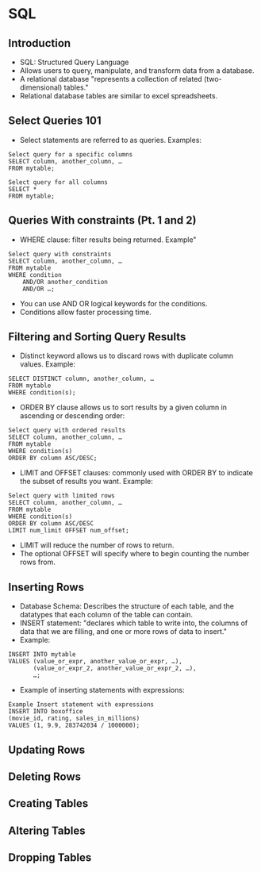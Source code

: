# SQL

## Introduction
- SQL: Structured Query Language
- Allows users to query, manipulate, and transform data from a database.
- A relational database "represents a collection of related (two-dimensional) tables." 
- Relational database tables are similar to excel spreadsheets. 

## Select Queries 101
- Select statements are referred to as queries. Examples:  
```
Select query for a specific columns
SELECT column, another_column, …
FROM mytable;
```
```
Select query for all columns
SELECT * 
FROM mytable;
```

## Queries With constraints (Pt. 1 and 2)
- WHERE clause: filter results being returned. Example"
```
Select query with constraints
SELECT column, another_column, …
FROM mytable
WHERE condition
    AND/OR another_condition
    AND/OR …;
 ```
 - You can use AND OR logical keywords for the conditions.
 - Conditions allow faster processing time. 

## Filtering and Sorting Query Results
- Distinct keyword allows us to discard rows with duplicate column values. Example: 
``` 
SELECT DISTINCT column, another_column, …
FROM mytable
WHERE condition(s);
```  
- ORDER BY clause allows us to sort results by a given column in ascending or descending order:
```
Select query with ordered results
SELECT column, another_column, …
FROM mytable
WHERE condition(s)
ORDER BY column ASC/DESC;
```
- LIMIT and OFFSET clauses: commonly used with ORDER BY to indicate the subset of results you want. Example: 
```
Select query with limited rows
SELECT column, another_column, …
FROM mytable
WHERE condition(s)
ORDER BY column ASC/DESC
LIMIT num_limit OFFSET num_offset;
```
- LIMIT will reduce the number of rows to return.
- The optional OFFSET will specify where to begin counting the number rows from. 

## Inserting Rows
- Database Schema: Describes the structure of each table, and the datatypes that each column of the table can contain.
- INSERT statement: "declares which table to write into, the columns of data that we are filling, and one or more rows of data to insert."
- Example:
```
INSERT INTO mytable
VALUES (value_or_expr, another_value_or_expr, …),
       (value_or_expr_2, another_value_or_expr_2, …),
       …;
```
- Example of inserting statements with expressions:
```
Example Insert statement with expressions
INSERT INTO boxoffice
(movie_id, rating, sales_in_millions)
VALUES (1, 9.9, 283742034 / 1000000);
```  
## Updating Rows

## Deleting Rows

## Creating Tables

## Altering Tables

## Dropping Tables


 
